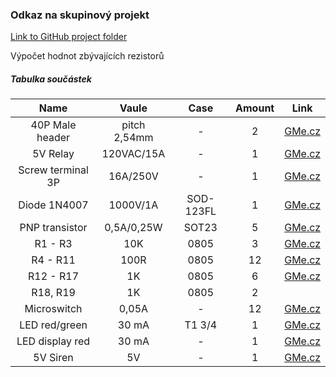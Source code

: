 
### Odkaz na skupinový projekt
[Link to GitHub project folder](http://github.com/xcadaj00/DE1_project)

Výpočet hodnot zbývajících rezistorů

##### Tabulka součástek

| **Name** | **Vaule** | **Case** | **Amount** | **Link** | 
| :-: | :-: | :-: | :-: | :-: |
| 40P Male header | pitch 2,54mm  | - | 2 | [GMe.cz](https://www.gme.cz/oboustranny-kolik-s1g40-2-54mm) |
| 5V Relay | 120VAC/15A | - | 1 | [GMe.cz](https://www.gme.cz/relras0515) |
| Screw terminal 3P | 16A/250V | - | 1 | [GMe.cz](https://www.gme.cz/svorkovnice-sroubovaci-do-dps-ark508-3p) |
| Diode 1N4007 | 1000V/1A | SOD-123FL | 1 | [GMe.cz](https://www.gme.cz/dioda-1n4007w) |
| PNP transistor | 0,5A/0,25W | SOT23 | 5 | [GMe.cz](https://www.gme.cz/bipolarni-tranzistor-bc807-16-sot23) |
| R1 - R3 | 10K | 0805 | 3 | [GMe.cz](https://www.gme.cz/r0805-10k-5-yageo) | 
| R4 - R11  | 100R | 0805 | 12 | [GMe.cz](https://www.gme.cz/tc-0104) |
| R12 - R17 | 1K | 0805 | 6 | [GMe.cz](https://www.gme.cz/r0805-100r-1-yageo) |
| R18, R19 | 1K | 0805 | 2 | |
| Microswitch | 0,05A | -| 12 | [GMe.cz](https://www.gme.cz/tc-0104) | 
| LED red/green | 30 mA | T1 3/4 | 1 | [GMe.cz](https://www.gme.cz/led-5mm-rg-cc-45-45-50-led-beg204) |
| LED display red | 30 mA | - | 1 | [GMe.cz](https://www.gme.cz/led-display-14-2mm-red-hd-m514rd) |
| 5V Siren  | 5V | -| 1 | [GMe.cz](https://www.gme.cz/sirenka-kingstate-kxg-0905c) |
